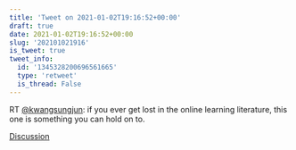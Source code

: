 ```yaml
---
title: 'Tweet on 2021-01-02T19:16:52+00:00'
draft: true
date: 2021-01-02T19:16:52+00:00
slug: '202101021916'
is_tweet: true
tweet_info:
  id: '1345328200696561665'
  type: 'retweet'
  is_thread: False
---
```




RT [@kwangsungjun](https://x.com/kwangsungjun): if you ever get lost in the online learning literature, this one is something you can hold on to.

[Discussion](https://x.com/sytelus/status/1345328200696561665)
